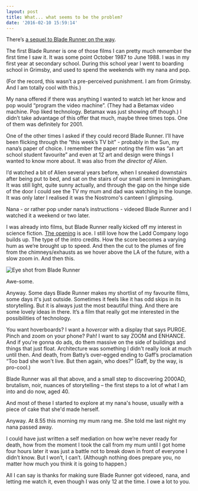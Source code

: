 ```yaml
---
layout: post
title: What... what seems to be the problem?
date: '2016-02-10 15:59:14'
---
```


There’s [a sequel to Blade Runner on the way](http://www.empireonline.com/movies/news/blade-runner-sequel-starts-shooting-july/).

The first Blade Runner is one of those films I can pretty much remember the first time I saw it. It was some point October 1987 to June 1988. I was in my first year at secondary school. During this school year I went to boarding school in Grimsby, and used to spend the weekends with my nana and pop.

(For the record, this wasn’t a pre-perceived punishment. I am from Grimsby. And I am totally cool with this.)

My nana offered if there was anything I wanted to watch let her know and pop would “program the video machine”. (They had a Betamax video machine. Pop liked technology. Betamax was just showing off though.) I didn’t take advantage of this offer that much, maybe three times tops. One of them was definitely for 2001.

One of the other times I asked if they could record Blade Runner. I’ll have been flicking through the “this week’s TV bit” - probably in the Sun, my nana’s paper of choice. I remember the paper noting the film was “an art school student favourite” and even at 12 art and design were things I wanted to know more about. It was also from *the director of Alien*.

I’d watched a bit of Alien several years before, when I sneaked downstairs after being put to bed, and sat on the stairs of our small semi in Immingham. It was still light, quite sunny actually, and through the gap on the hinge side of the door I could see the TV my mum and dad was watching in the lounge. It was only later I realised it was the Nostromo's canteen I glimpsing.

Nana - or rather pop under nana’s instructions - videoed Blade Runner and I watched it a weekend or two later. 

I was already into films, but Blade Runner really kicked off my interest in science fiction. [The opening](https://www.youtube.com/watch?v=-fu7jN2_2pE) is ace. I still love how the Ladd Company logo builds up. The type of the intro credits. How the score becomes a varying hum as we’re brought up to speed. And then the cut to the plumes of fire from the chimneys/exhausts as we hover above the LA of the future, with a slow zoom in. And then this.

![Eye shot from Blade Runner](/content/images/2016/02/blade-runner-eye.jpg)

Awe-some.

Anyway. Some days Blade Runner makes my shortlist of my favourite films, some days it's just outside. Sometimes it feels like it has odd skips in its storytelling. But it is always just the most beautiful thing. And there are some lovely ideas in there. It’s a film that really got me interested in the possibilities of technology.

You want hoverboards? I want a *hovercar* with a display that says PURGE. Pinch and zoom on your phone? Pah! I want to say ZOOM and ENHANCE. And if you're gonna do ads, do them massive on the side of buildings and things that just float. Architecture was something I didn't really look at much until then. And death, from Batty’s over-egged ending to Gaff’s proclamation “Too bad she won't live. But then again, who does?” (Gaff, by the way, is pro-cool.)

Blade Runner was all that above, and a small step to discovering 2000AD, brutalism, noir, nuances of storytelling – the first steps to a lot of what I am into and do now, aged 40.

And most of these I started to explore at my nana's house, usually with a piece of cake that she'd made herself.

Anyway. At 8.55 this morning my mum rang me. She told me last night my nana passed away.

I could have just written a self mediation on how we’re never ready for death, how from the moment I took the call from my mum until I got home four hours later it was just a battle not to break down in front of everyone I didn’t know. But I won’t, I can’t. (Although nothing does prepare you, no matter how much you think it is going to happen.)

All I can say is thanks for making sure Blade Runner got videoed, nana, and letting me watch it, even though I was only 12 at the time. I owe a lot to you.